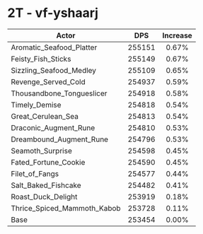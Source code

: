 # 2T - vf-yshaarj
| Actor | DPS | Increase |
|---|:---:|:---:|
|Aromatic_Seafood_Platter|255151|0.67%|
|Feisty_Fish_Sticks|255149|0.67%|
|Sizzling_Seafood_Medley|255109|0.65%|
|Revenge_Served_Cold|254937|0.59%|
|Thousandbone_Tongueslicer|254918|0.58%|
|Timely_Demise|254818|0.54%|
|Great_Cerulean_Sea|254813|0.54%|
|Draconic_Augment_Rune|254810|0.53%|
|Dreambound_Augment_Rune|254796|0.53%|
|Seamoth_Surprise|254598|0.45%|
|Fated_Fortune_Cookie|254590|0.45%|
|Filet_of_Fangs|254577|0.44%|
|Salt_Baked_Fishcake|254482|0.41%|
|Roast_Duck_Delight|253919|0.18%|
|Thrice_Spiced_Mammoth_Kabob|253728|0.11%|
|Base|253454|0.00%|
